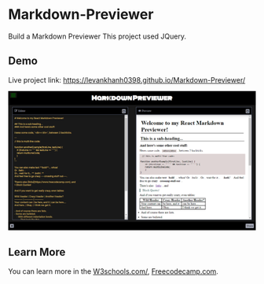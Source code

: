 # Markdown-Previewer
Build a Markdown Previewer
This project used JQuery.

## Demo
Live project link: <https://levankhanh0398.github.io/Markdown-Previewer/>

![Trulli](https://raw.githubusercontent.com/levankhanh0398/FileExplorer/master/Markdown-Previewer.png)

## Learn More

You can learn more in the [W3schools.com/](https://www.w3schools.com/), [Freecodecamp.com](https://www.freecodecamp.org/).